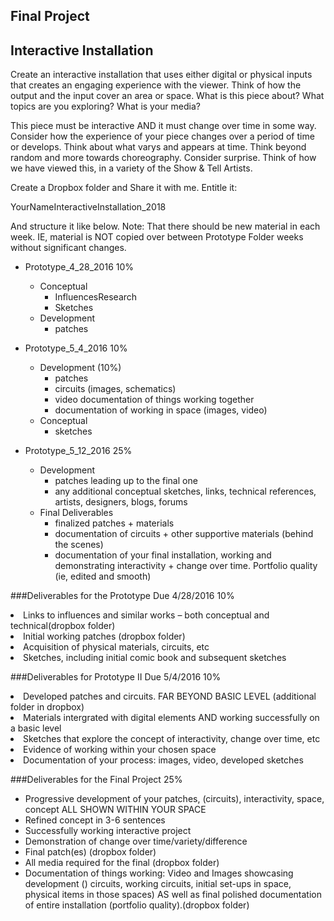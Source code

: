 ## Final Project
## Interactive Installation

Create an interactive installation that uses either digital or physical inputs that creates an engaging experience with the viewer. Think of how the output and the input cover an area or space. What is this piece about? What topics are you exploring? What is your media?

This piece must be interactive AND it must change over time in some way. Consider how the experience of your piece changes over a period of time or develops. Think about what varys and appears at time. Think beyond random and more towards choreography. Consider surprise. Think of how we have viewed this, in a variety of the Show & Tell Artists.

Create a Dropbox folder and Share it with me. Entitle it: 

YourNameInteractiveInstallation_2018

And structure it like below. Note: That there should be new material in each week. IE, material is NOT copied over between Prototype Folder weeks without significant changes.

- Prototype_4_28_2016 10%
	- Conceptual
		- InfluencesResearch
		- Sketches
	- Development
		- patches

- Prototype_5_4_2016 10%
	- Development (10%)
		- patches
		- circuits (images, schematics)
		- video documentation of things working together
		- documentation of working in space (images, video)
	- Conceptual
		- sketches

- Prototype_5_12_2016  25%
	- Development
		- patches leading up to the final one
		- any additional conceptual sketches, links, technical references, artists, designers, blogs, forums
	- Final Deliverables 
		- finalized patches + materials 
		- documentation of circuits + other supportive materials (behind the scenes)
		- documentation of your final installation, working and demonstrating interactivity + change over time. Portfolio quality (ie, edited and smooth)


###Deliverables for the Prototype Due  4/28/2016 10%
<li>Links to influences and similar works – both conceptual and technical(dropbox folder)</li>
<li>Initial working patches (dropbox folder)</li>
<li>Acquisition of physical materials, circuits, etc </li>
<li>Sketches, including initial comic book and subsequent sketches</li>


###Deliverables for Prototype II Due 5/4/2016  10%
<li> Developed patches and circuits. FAR BEYOND BASIC LEVEL (additional folder in dropbox)</li>
<li> Materials intergrated with digital elements AND working successfully on a basic level</li>
<li> Sketches that explore the concept of interactivity, change over time, etc </li>
<li> Evidence of working within your chosen space </li>
<li> Documentation of your process: images, video, developed sketches </li>



###Deliverables for the Final Project 25%
<ul>
<li> Progressive development of your patches, (circuits), interactivity, space, concept ALL SHOWN WITHIN YOUR SPACE</li>
<li>Refined concept in 3-6 sentences</li>
<li>Successfully working interactive project</li>
<li>Demonstration of change over time/variety/difference</li>
<li>Final patch(es) (dropbox folder)</li>
<li>All media required for the final (dropbox folder)</li>
<li>Documentation of things working: Video and Images showcasing development () circuits, working circuits, initial set-ups in space, physical items in those spaces) AS well as final polished documentation of entire installation (portfolio quality).(dropbox folder) </li>
</ul>
</ul>